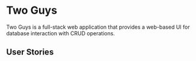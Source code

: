 # Two Guys

Two Guys is a full-stack web application that provides a web-based UI for database interaction with CRUD operations.

## User Stories

